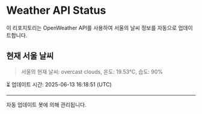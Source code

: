 
# Weather API Status

이 리포지토리는 OpenWeather API를 사용하여 서울의 날씨 정보를 자동으로 업데이트합니다.

## 현재 서울 날씨
> 서울의 현재 날씨: overcast clouds, 온도: 19.53°C, 습도: 90%

⏳ 업데이트 시간: 2025-06-13 16:18:51 (UTC)

---
자동 업데이트 봇에 의해 관리됩니다.
